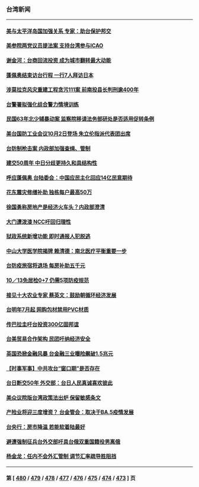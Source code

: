 ### 台湾新闻
---
#### [美与太平洋岛国加强关系 专家：助台保护邦交](../../pages/ncid1349361/n13836095.md) 
#### [美参院两党议员提法案 支持台湾参与ICAO](../../pages/ncid1349361/n13835959.md) 
#### [谢金河：台商回流投资 成为城市翻转最大动能](../../pages/ncid1349361/n13835791.md) 
#### [蓬佩奥结束访台行程 一行7人拜访日本](../../pages/ncid1349361/n13835377.md) 
#### [涉莫拉克风灾重建工程贪污111案 前南投县长判刑逾400年](../../pages/ncid1349361/n13835531.md) 
#### [台警署拟强化组合警力情境训练](../../pages/ncid1349361/n13835536.md) 
#### [民国63年北少辅暴动案 监察院移请法务部研处是否适用促转条例](../../pages/ncid1349361/n13835508.md) 
#### [美台国防工业会议10月2日登场 朱立伦指派代表团出席](../../pages/ncid1349361/n13835505.md) 
#### [台防制枪击案 内政部加强查缉、管制](../../pages/ncid1349361/n13835537.md) 
#### [建交50周年 中日分歧更持久和具结构性](../../pages/ncid1349361/n13835405.md) 
#### [呼应蓬佩奥 台陆委会：中国应民主化回应14亿民意期待](../../pages/ncid1349361/n13835502.md) 
#### [花东震灾修缮补助 独栋每户最高50万](../../pages/ncid1349361/n13835538.md) 
#### [徐国勇称房地产是经济火车头？内政部澄清](../../pages/ncid1349361/n13835511.md) 
#### [大门遭泼漆 NCC吁回归理性](../../pages/ncid1349361/n13835509.md) 
#### [狱政系统新增功能 即时通报人犯脱逃](../../pages/ncid1349361/n13835506.md) 
#### [中山大学医学院揭牌 赖清德：南北医疗平衡重要一步](../../pages/ncid1349361/n13835463.md) 
#### [台防疫旅宿将退场 每房补助五千元](../../pages/ncid1349361/n13835456.md) 
#### [10／13免居检0+7 仍需5项防疫规范](../../pages/ncid1349361/n13835488.md) 
#### [接见十大农业专家 蔡英文：鼓励朝循环经济发展](../../pages/ncid1349361/n13835459.md) 
#### [台明年7月起 网购包材禁用PVC材质](../../pages/ncid1349361/n13835455.md) 
#### [传巴拉圭吁台投资300亿固邦谊](../../pages/ncid1349361/n13835436.md) 
#### [台美贸易合作架构 民团吁纳经济安全](../../pages/ncid1349361/n13835434.md) 
#### [英国恐掀金融风暴 台金融三业曝险飙破1.5兆元](../../pages/ncid1349361/n13835363.md) 
#### [【时事军事】中共攻台“窗口期”是否存在](../../pages/ncid1349361/n13835095.md) 
#### [台日断交50年 外交部：台日人民真诚喜欢彼此](../../pages/ncid1349361/n13835371.md) 
#### [美众议院版台湾政策法出炉 保留敏感条文](../../pages/ncid1349361/n13835356.md) 
#### [产险业将迎三度增资？ 台金管会：取决于BA.5疫情发展](../../pages/ncid1349361/n13835374.md) 
#### [台央行：房市降温 若能软着陆最好](../../pages/ncid1349361/n13835357.md) 
#### [避遭强制征兵台外交部吁具台俄双重国籍役男离俄](../../pages/ncid1349361/n13835330.md) 
#### [杨金龙：任内不会外汇管制 调节汇率疏导胜阻挡](../../pages/ncid1349361/n13835332.md) 

---
#### 第 [ [480](./480.md) / [479](./479.md) / [478](./478.md) / [477](./477.md) / [476](./476.md) / [475](./475.md) / [474](./474.md) / [473](./473.md) ] 页
